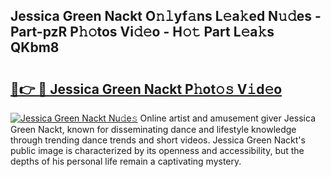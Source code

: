 ## Jessica Green Nackt O𝚗𝚕yf𝚊ns L𝚎a𝚔ed N𝚞𝚍es - Part-pzR P𝚑𝚘tos Vi𝚍𝚎o - H𝚘𝚝 Part L𝚎a𝚔s QKbm8

# <h2><a href="http://kfcu9o.oniu.top/?m=Jessica+Green+Nackt">🔗👉 🔴 Jessica Green Nackt P𝚑ot𝚘𝚜 V𝚒d𝚎o</a></h2>

[![Jessica Green Nackt Nu𝚍e𝚜](https://i.imgur.com/0qMVB7G.gif)](http://kfcu9o.oniu.top/?m=Jessica+Green+Nackt)
Online artist and amusement giver Jessica Green Nackt, known for disseminating dance and lifestyle knowledge through trending dance trends and short videos. Jessica Green Nackt's public image is characterized by its openness and accessibility, but the depths of his personal life remain a captivating mystery.  
